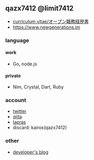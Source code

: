 ## qazx7412 @limit7412
  - [curriculum vitae/オープン職務経歴書](https://github.com/limit7412/curriculum_vitae)
  - https://www.newgenerations.im

### language
#### work
  - Go, node.js
#### private
  - Nim, Crystal, Dart, Ruby

### account
  - [twitter](https://twitter.com/qazx7412)
  - [qiita](https://qiita.com/qazx7412)
  - [lapras](https://lapras.com/public/8BHGKGL)
  - discard: kairox(qazx7412)
  
### other
  - [developer's blog](https://techdo.mediado.jp/archive/author/qazx7412)
